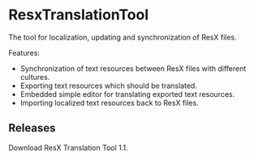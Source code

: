 # ResxTranslationTool

The tool for localization, updating and synchronization of ResX files.

Features:
* Synchronization of text resources between ResX files with different cultures.
* Exporting text resources which should be translated.
* Embedded simple editor for translating exported text resources.
* Importing localized text resources back to ResX files.

## Releases

Download ResX Translation Tool 1.1.
